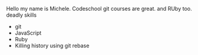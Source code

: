 Hello my name is Michele. Codeschool git courses are great. and RUby too.
deadly skills
* git
* JavaScript
* Ruby
* Killing history using git rebase


